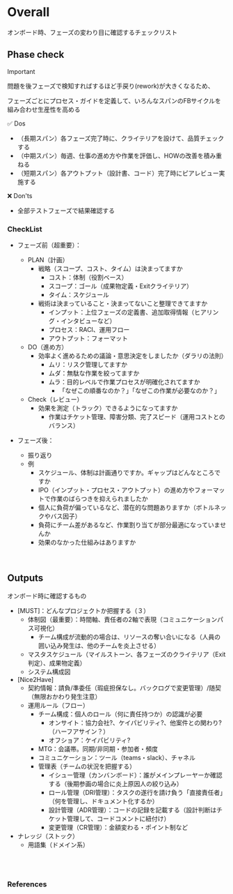 # Overall
オンボード時、フェーズの変わり目に確認するチェックリスト
<br>

## Phase check

> [!IMPORTANT] 
> 問題を後フェーズで検知すればするほど手戻り(rework)が大きくなるため、
>
> フェーズごとにプロセス・ガイドを定義して、いろんなスパンのFBサイクルを組み合わせ生産性を高める
>
> :white_check_mark: Dos
> - （長期スパン）各フェーズ完了時に、クライテリアを設けて、品質チェックする
> - （中期スパン）毎週、仕事の進め方や作業を評価し、HOWの改善を積み重ねる
> - （短期スパン）各アウトプット（設計書、コード）完了時にピアレビュー実施する
> 
> :x: Don'ts
> - 全部テストフェーズで結果確認する


### CheckList

- フェーズ前（超重要）：
  - PLAN（計画）
    - 戦略（スコープ、コスト、タイム）は決まってますか
      - コスト：体制（役割ベース）
      - スコープ：ゴール（成果物定義・Exitクライテリア）
      - タイム：スケジュール
    - 戦術は決まっていること・決まってないこと整理できてますか
      - インプット：上位フェーズの定義書、追加取得情報（ヒアリング・インタビューなど）
      - プロセス：RACI、運用フロー
      - アウトプット：フォーマット
  - DO（進め方）
    - 効率よく進めるための議論・意思決定をしましたか（ダラリの法則）
      - ムリ：リスク管理してますか
      - ムダ：無駄な作業を絞ってますか
      - ムラ：目的レベルで作業プロセスが明確化されてますか
        - 「なぜこの順番なのか？」「なぜこの作業が必要なのか？」
  - Check（レビュー）
    - 効果を測定（トラック）できるようになってますか
      - 作業はチケット管理、障害分類、完了スピード（運用コストとのバランス）

- フェーズ後：
  - 振り返り
  - 例
    - スケジュール、体制は計画通りですか。ギャップはどんなところですか
    - IPO（インプット・プロセス・アウトプット）の進め方やフォーマットで作業のばらつきを抑えられましたか
    - 個人に負荷が偏っているなど、潜在的な問題ありますか（ボトルネックやバス因子）
    - 負荷にチーム差があるなど、作業割り当てが部分最適になっていませんか
    - 効果のなかった仕組みはありますか

<br>

## Outputs
オンボード時に確認するもの

- [MUST]：どんなプロジェクトか把握する（３）
  - 体制図（最重要）：時間軸、責任者の2軸で表現（コミュニケーションパス可視化）
    - チーム構成が流動的の場合は、リソースの奪い合いになる（人員の囲い込み発生は、他のチームを炎上させる）
  - マスタスケジュール（マイルストーン、各フェーズのクライテリア（Exit判定）、成果物定義）
  - システム構成図
- [Nice2Have]
  - 契約情報：請負/準委任（瑕疵担保なし。バックログで変更管理）/随契（無限おかわり発生注意）
  - 運用ルール（フロー）
    - チーム構成：個人のロール（何に責任持つか）の認識が必要
      - オンサイト：協力会社?、ケイパビリティ?、他案件との関わり?（ハーフアサイン？）
      - オフショア：ケイパビリティ?
    - MTG：会議帯。同期/非同期・参加者・頻度
    - コミュニケーション：ツール（teams・slack）、チャネル
    - 管理表（チームの状況を把握する）
      - イシュー管理（カンバンボード）：誰がメインプレーヤーか確認する（後期参画の場合に炎上原因人の絞り込み）
      - ロール管理（DRI管理）：タスクの遂行を請け負う「直接責任者」（何を管理し、ドキュメント化するか）
      - 設計管理（ADR管理）：コードの記録を記載する（設計判断はチケット管理して、コードコメントに紐付け）
      - 変更管理（CR管理）：金額変わる・ポイント制など  
- ナレッジ（ストック）
    - 用語集（ドメイン系）
  
<br><br>
### References

